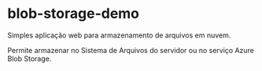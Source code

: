 # blob-storage-demo

Simples aplicação web para armazenamento de arquivos em nuvem. 

Permite armazenar no Sistema de Arquivos do servidor ou no serviço Azure Blob Storage.
